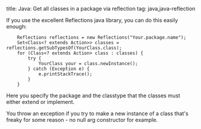 title: Java: Get all classes in a package via reflection
tag: java,java-reflection

If you use the excellent Reflections java library, you can do this easily enough:

		Reflections reflections = new Reflections("Your.package.name");
		Set<Class<? extends Action>> classes = reflections.getSubTypesOf(YourClass.class);
		for (Class<? extends Action> class : classes) {
			try {
				YourClass your = class.newInstance();
			} catch (Exception e) {
				e.printStackTrace();
			} 
		}

Here you specify the package and the classtype that the classes must either extend or implement. 

You throw an exception if you try to make a new instance of a class that's freaky for some reason - no null arg constructor for example.
